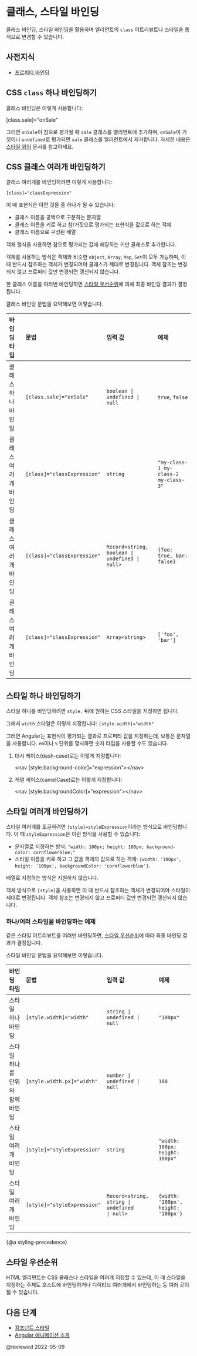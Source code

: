 <!--
# Class and style binding
-->
# 클래스, 스타일 바인딩

<!--
Use class and style bindings to add and remove CSS class names from an element's `class` attribute and to set styles dynamically.
-->
클래스 바인딩, 스타일 바인딩을 활용하며 엘리먼트의 `class` 어트리뷰트나 스타일을 동적으로 변경할 수 있습니다.


<!--
## Prerequisites
-->
## 사전지식

<!--
* [Property binding](guide/property-binding)
-->
* [프로퍼티 바인딩](guide/property-binding)


<!--
## Binding to a single CSS `class`
-->
## CSS `class` 하나 바인딩하기

<!--
To create a single class binding, type the following:

`[class.sale]="onSale"`

Angular adds the class when the bound expression, `onSale` is truthy, and it removes the class when the expression is falsy&mdash;with the exception of `undefined`.  See [styling delegation](guide/style-precedence#styling-delegation) for more information.
-->
클래스 바인딩은 이렇게 사용합니다:

[class.sale]="onSale"

그러면 `onSale`이 참으로 평가될 때 `sale` 클래스를 엘리먼트에 추가하며, `onSale`이 거짓이나 `undefined`로 평가되면 `sale` 클래스를 엘리먼트에서 제거합니다.
자세한 내용은 [스타일 위임](guide/style-precedence#styling-delegation) 문서를 참고하세요.


<!--
## Binding to multiple CSS classes
-->
## CSS 클래스 여러개 바인딩하기

<!--
To bind to multiple classes, type the following:

`[class]="classExpression"`

The expression can be one of:

* A space-delimited string of class names.
* An object with class names as the keys and truthy or falsy expressions as the values.
* An array of class names.

With the object format, Angular adds a class only if its associated value is truthy.

<div class="alert is-important">

With any object-like expression&mdash;such as `object`, `Array`, `Map`, or `Set` &mdash;the identity of the object must change for Angular to update the class list.
Updating the property without changing object identity has no effect.

</div>

If there are multiple bindings to the same class name, Angular uses [styling precedence](guide/style-precedence) to determine which binding to use.

The following table summarizes class binding syntax.

| Binding Type         | Syntax                      | Input Type                                                                  | Example Input Values |
|:---                  |:---                         |:---                                                                         |:---                  |
| Single class binding | `[class.sale]="onSale"`     | <code>boolean &verbar; undefined &verbar; null</code>                       | `true`, `false`                      |
| Multi-class binding  | `[class]="classExpression"` | `string`                                                                    | `"my-class-1 my-class-2 my-class-3"` |
| Multi-class binding  | `[class]="classExpression"` | <code>Record&lt;string, boolean &verbar; undefined &verbar; null&gt;</code> | `{foo: true, bar: false}`            |
| Multi-class binding  | `[class]="classExpression"` | <code>Array&lt;string&gt;</code>                                            | `['foo', 'bar']`                     |
-->
클래스 여러개를 바인딩하려면 이렇게 사용합니다:

`[class]="classExpression"`

이 때 표현식은 이런 것들 중 하나가 될 수 있습니다:

* 클래스 이름을 공백으로 구분하는 문자열
* 클래스 이름을 키로 하고 참/거짓으로 평가되는 표현식을 값으로 하는 객체
* 클래스 이름으로 구성된 배열

객체 형식을 사용하면 참으로 평가되는 값에 해당하는 키만 클래스로 추가합니다.

<div class="alert is-important">

객체를 사용하는 방식은 객체와 비슷한 `object`, `Array`, `Map`, `Set`이 모두 가능하며, 이 때 반드시 참조하는 객체가 변경되어야 클래스가 제대로 변경됩니다.
객체 참조는 변경되지 않고 프로퍼티 값만 변경되면 갱신되지 않습니다.

</div>

한 클래스 이름을 여러번 바인딩하면 [스타일 우선순위](guide/style-precedence)에 의해 최종 바인딩 결과가 결정됩니다.

클래스 바인딩 문법을 요약해보면 이렇습니다.

| 바인딩 타입 | 문법 | 입력 값 | 예제 |
|:---                  |:---                         |:---                                                                         |:---                  |
| 클래스 하나 바인딩 | `[class.sale]="onSale"`     | <code>boolean &verbar; undefined &verbar; null</code>                       | `true`, `false`                      |
| 클래스 여러개 바인딩 | `[class]="classExpression"` | `string`                                                                    | `"my-class-1 my-class-2 my-class-3"` |
| 클래스 여러개 바인딩 | `[class]="classExpression"` | <code>Record&lt;string, boolean &verbar; undefined &verbar; null&gt;</code> | `{foo: true, bar: false}`            |
| 클래스 여러개 바인딩 | `[class]="classExpression"` | <code>Array&lt;string&gt;</code>                                            | `['foo', 'bar']`                     |


<!--
## Binding to a single style
-->
## 스타일 하나 바인딩하기

<!--
To create a single style binding, use the prefix `style` followed by a dot and the name of the CSS style.

For example, to set the `width` style, type the following:  `[style.width]="width"`

Angular sets the property to the value of the bound expression, which is usually a string. Optionally, you can add a unit extension like `em` or `%`, which requires a number type.

1. To write a style in dash-case, type the following:

    <code-example language="html">&lt;nav [style.background-color]="expression"&gt;&lt;/nav&gt;</code-example>

2. To write a style in camelCase, type the following:

    <code-example language="html">&lt;nav [style.backgroundColor]="expression"&gt;&lt;/nav&gt;</code-example>
-->
스타일 하나를 바인딩하려면 `style.` 뒤에 원하는 CSS 스타일을 지정하면 됩니다.

그래서 `width` 스타일은 이렇게 지정합니다:  `[style.width]="width"`

그러면 Angular는 표현식이 평가되는 결과로 프로퍼티 값을 지정하는데, 보통은 문자열을 사용합니다.
`em`이나 `%` 단위를 명시하면 숫자 타입을 사용할 수도 있습니다.

1. 대시 케이스(dash-case)로는 이렇게 지정합니다:

    <code-example language="html">&lt;nav [style.background-color]="expression"&gt;&lt;/nav&gt;</code-example>

2. 캐멀 케이스(camelCase)로는 이렇게 지정합니다:

    <code-example language="html">&lt;nav [style.backgroundColor]="expression"&gt;&lt;/nav&gt;</code-example>



<!--
## Binding to multiple styles
-->
## 스타일 여러개 바인딩하기

<!--
To toggle multiple styles, bind to the `[style]` attribute&mdash;for example, `[style]="styleExpression"`.  The `styleExpression` can be one of:

* A string list of styles such as `"width: 100px; height: 100px; background-color: cornflowerblue;"`.
* An object with style names as the keys and style values as the values, such as `{width: '100px', height: '100px', backgroundColor: 'cornflowerblue'}`.

Note that binding an array to `[style]` is not supported.

<div class="alert is-important">

When binding `[style]` to an object expression, the identity of the object must change for Angular to update the class list.
Updating the property without changing object identity has no effect.

</div>
-->
스타일 여러개를 토글하려면 `[style]=styleExpression`이라는 방식으로 바인딩합니다.
이 때 `styleExpression`은 이런 방식을 사용할 수 있습니다:

* 문자열로 지정하는 방식: `"width: 100px; height: 100px; background-color: cornflowerblue;"`
* 스타일 이름을 키로 하고 그 값을 객체의 값으로 하는 객체: `{width: '100px', height: '100px', backgroundColor: 'cornflowerblue'}`.

배열로 지정하는 방식은 지원하지 않습니다.

<div class="alert is-important">

객체 방식으로 `[style]`을 사용하면 이 때 반드시 참조하는 객체가 변경되어야 스타일이 제대로 변경됩니다.
객체 참조는 변경되지 않고 프로퍼티 값만 변경되면 갱신되지 않습니다.

</div>


<!--
### Single and multiple-style binding example
-->
### 하나/여러 스타일을 바인딩하는 예제

<!--
<code-example path="attribute-binding/src/app/single-and-multiple-style-binding.component.ts" header="nav-bar.component.ts"></code-example>

If there are multiple bindings to the same style attribute, Angular uses [styling precedence](guide/style-precedence) to determine which binding to use.

The following table summarizes style binding syntax.

| Binding Type                    | Syntax                      | Input Type                                                                 | Example Input Values |
|:---                             |:---                         |:---                                                                        |:---                  |
| Single style binding            | `[style.width]="width"`     | <code>string &verbar; undefined &verbar; null</code>                       | `"100px"`                           |
| Single style binding with units | `[style.width.px]="width"`  | <code>number &verbar; undefined &verbar; null</code>                       | `100`                               |
| Multi-style binding             | `[style]="styleExpression"` | `string`                                                                   | `"width: 100px; height: 100px"`     |
| Multi-style binding             | `[style]="styleExpression"` | <code>Record&lt;string, string &verbar; undefined &verbar; null&gt;</code> | `{width: '100px', height: '100px'}` |
-->
<code-example path="attribute-binding/src/app/single-and-multiple-style-binding.component.ts" header="nav-bar.component.ts"></code-example>

같은 스타일 어트리뷰트를 여러번 바인딩하면, [스타일 우선순위](guide/style-precedence)에 따라 최종 바인딩 결과가 결정됩니다.

스타일 바인딩 문법을 요약해보면 이렇습니다.

| 바인딩 타입 | 문법 | 입력 값 | 예제 |
|:---                             |:---                         |:---                                                                        |:---                  |
| 스타일 하나 바인딩 | `[style.width]="width"`     | <code>string &verbar; undefined &verbar; null</code>                       | `"100px"`                           |
| 스타일 하나를 단위와 함께 바인딩 | `[style.width.px]="width"`  | <code>number &verbar; undefined &verbar; null</code>                       | `100`                               |
| 스타일 여러개 바인딩 | `[style]="styleExpression"` | `string`                                                                   | `"width: 100px; height: 100px"`     |
| 스타일 여러개 바인딩 | `[style]="styleExpression"` | <code>Record&lt;string, string &verbar; undefined &verbar; null&gt;</code> | `{width: '100px', height: '100px'}` |



{@a styling-precedence}

<!--
## Styling precedence
-->
## 스타일 우선순위

<!--
A single HTML element can have its CSS class list and style values bound to multiple sources (for example, host bindings from multiple directives).
-->
HTML 엘리먼트는 CSS 클래스나 스타일을 여러개 지정할 수 있는데, 이 때 스타일을 지정하는 주체도 호스트에 바인딩하거나 디렉티브 여러개에서 바인딩하는 등 여러 곳이 될 수 있습니다.


<!--
## What’s next
-->
## 다음 단계

<!--
* [Component styles](https://angular.io/guide/component-styles)
* [Introduction to Angular animations](https://angular.io/guide/animations)
-->
* [컴포넌트 스타일](https://angular.io/guide/component-styles)
* [Angular 애니메이션 소개](https://angular.io/guide/animations)


@reviewed 2022-05-09
